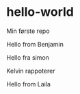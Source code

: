 # hello-world
Min første repo

Hello from Benjamin

Hello fra simon

Kelvin rappoterer

Hello from Laila
